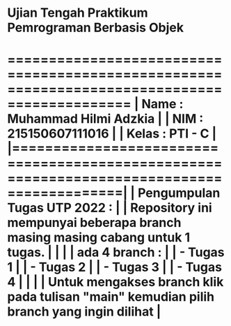 # Ujian Tengah Praktikum Pemrograman Berbasis Objek

=============================================================================================
| Name   : Muhammad Hilmi Adzkia                                                            |
| NIM    : 215150607111016                                                                  |
| Kelas  : PTI - C                                                                          |
|===========================================================================================|
| Pengumpulan Tugas UTP 2022 :                                                              |
| Repository ini mempunyai beberapa branch masing masing cabang untuk 1 tugas.              |
|                                                                                           |
| ada 4 branch :                                                                            |
| - Tugas 1                                                                                 |
| - Tugas 2                                                                                 |
| - Tugas 3                                                                                 |
| - Tugas 4                                                                                 |
|                                                                                           |
| Untuk mengakses branch klik pada tulisan "main" kemudian pilih branch yang ingin dilihat  |
=============================================================================================
